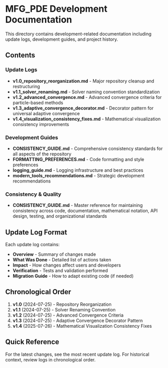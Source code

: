 # MFG_PDE Development Documentation

This directory contains development-related documentation including update logs, development guides, and project history.

## Contents

### Update Logs
- **v1.0_repository_reorganization.md** - Major repository cleanup and restructuring
- **v1.1_solver_renaming.md** - Solver naming convention standardization
- **v1.2_advanced_convergence.md** - Advanced convergence criteria for particle-based methods
- **v1.3_adaptive_convergence_decorator.md** - Decorator pattern for universal adaptive convergence
- **v1.4_visualization_consistency_fixes.md** - Mathematical visualization consistency improvements

### Development Guides
- **CONSISTENCY_GUIDE.md** - Comprehensive consistency standards for all aspects of the repository
- **FORMATTING_PREFERENCES.md** - Code formatting and style preferences
- **logging_guide.md** - Logging infrastructure and best practices
- **modern_tools_recommendations.md** - Strategic development recommendations

### Consistency & Quality
- **CONSISTENCY_GUIDE.md** - Master reference for maintaining consistency across code, documentation, mathematical notation, API design, testing, and organizational standards

## Update Log Format

Each update log contains:
- **Overview** - Summary of changes made
- **What Was Done** - Detailed list of actions taken
- **Impact** - How changes affect users and developers
- **Verification** - Tests and validation performed
- **Migration Guide** - How to adapt existing code (if needed)

## Chronological Order

1. **v1.0** (2024-07-25) - Repository Reorganization
2. **v1.1** (2024-07-25) - Solver Renaming Convention  
3. **v1.2** (2024-07-25) - Advanced Convergence Criteria
4. **v1.3** (2024-07-25) - Adaptive Convergence Decorator Pattern
5. **v1.4** (2025-07-26) - Mathematical Visualization Consistency Fixes

## Quick Reference

For the latest changes, see the most recent update log. For historical context, review logs in chronological order.
